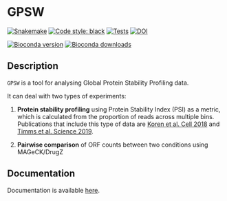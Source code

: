 # GPSW

[![Snakemake](https://img.shields.io/badge/snakemake-≥8.25.5-brightgreen.svg)](https://snakemake.github.io)
[![Code style: black](https://img.shields.io/badge/code%20style-black-000000.svg)](https://github.com/psf/black)
[![Tests](https://github.com/niekwit/gps-orfeome/actions/workflows/main.yml/badge.svg?branch=main)](https://github.com/niekwit/gps-orfeome/actions/workflows/main.yml)
[![DOI](https://zenodo.org/badge/DOI/10.5281/zenodo.15473715.svg)](https://doi.org/10.5281/zenodo.15473715)

[![Bioconda version](https://anaconda.org/bioconda/gpsw/badges/version.svg)](https://anaconda.org/bioconda/gpsw) 
[![Bioconda downloads](https://anaconda.org/bioconda/gpsw/badges/downloads.svg)](https://anaconda.org/bioconda/gpsw) 


## Description

`GPSW` is a tool for analysing Global Protein Stability Profiling data.

It can deal with two types of experiments:
1. **Protein stability profiling** using Protein Stability Index (PSI) as a metric, which is calculated from the proportion of reads across multiple bins. Publications that include this type of data are [Koren et al. Cell 2018](https://pubmed.ncbi.nlm.nih.gov/29779948/) and [Timms et al. Science 2019](https://pubmed.ncbi.nlm.nih.gov/31273098/).

2. **Pairwise comparison** of ORF counts between two conditions using MAGeCK/DrugZ 

## Documentation

Documentation is available [here](https://gps-orfeome.readthedocs.io/).